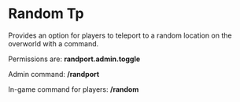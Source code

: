 # Random Tp
Provides an option for players to teleport to a random location on the overworld with a command.

Permissions are: **randport.admin.toggle** 

Admin command: **/randport** 

In-game command for players: **/random** 
